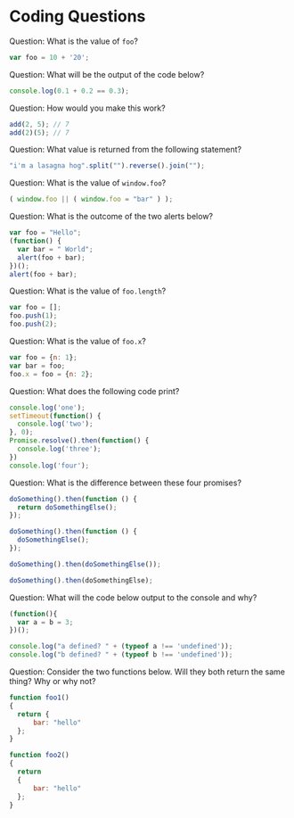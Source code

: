 # Coding Questions

Question: What is the value of `foo`?
```javascript
var foo = 10 + '20';
```

Question: What will be the output of the code below?
```javascript
console.log(0.1 + 0.2 == 0.3);
```

Question: How would you make this work?
```javascript
add(2, 5); // 7
add(2)(5); // 7
```

Question: What value is returned from the following statement?
```javascript
"i'm a lasagna hog".split("").reverse().join("");
```

Question: What is the value of `window.foo`?
```javascript
( window.foo || ( window.foo = "bar" ) );
```

Question: What is the outcome of the two alerts below?
```javascript
var foo = "Hello";
(function() {
  var bar = " World";
  alert(foo + bar);
})();
alert(foo + bar);
```

Question: What is the value of `foo.length`?
```javascript
var foo = [];
foo.push(1);
foo.push(2);
```

Question: What is the value of `foo.x`?
```javascript
var foo = {n: 1};
var bar = foo;
foo.x = foo = {n: 2};
```

Question: What does the following code print?
```javascript
console.log('one');
setTimeout(function() {
  console.log('two');
}, 0);
Promise.resolve().then(function() {
  console.log('three');
})
console.log('four');
```

Question: What is the difference between these four promises?
```javascript
doSomething().then(function () {
  return doSomethingElse();
});

doSomething().then(function () {
  doSomethingElse();
});

doSomething().then(doSomethingElse());

doSomething().then(doSomethingElse);
```

Question: What will the code below output to the console and why?
```javascript
(function(){
  var a = b = 3;
})();

console.log("a defined? " + (typeof a !== 'undefined'));
console.log("b defined? " + (typeof b !== 'undefined'));
```

Question: Consider the two functions below. Will they both return the same thing? Why or why not?
```javascript
function foo1()
{
  return {
      bar: "hello"
  };
}

function foo2()
{
  return
  {
      bar: "hello"
  };
}
```
